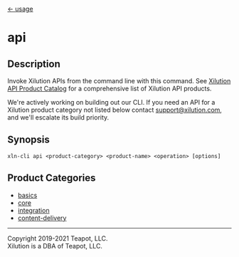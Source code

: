 [<- usage](../../usage.md)

# api

## Description

Invoke Xilution APIs from the command line with this command.
See [Xilution API Product Catalog](https://docs.xilution.com/api/catalog) for a comprehensive list of Xilution API products.

We're actively working on building out our CLI.
If you need an API for a Xilution product category not listed below contact <support@xilution.com>, and we'll escalate its build priority.

## Synopsis

```
xln-cli api <product-category> <product-name> <operation> [options]
```

## Product Categories

- [basics](basics/index.md)
- [core](core/index.md)
- [integration](integration/index.md)
- [content-delivery](content-delivery/index.md)

---

Copyright 2019-2021 Teapot, LLC.  
Xilution is a DBA of Teapot, LLC.
